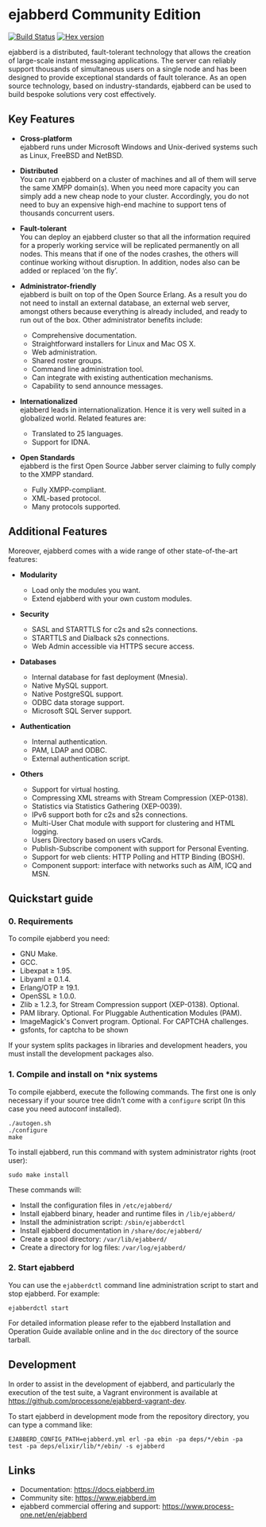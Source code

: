ejabberd Community Edition
==========================

[![Build Status](https://travis-ci.org/processone/ejabberd.svg?branch=master)](https://travis-ci.org/processone/ejabberd) [![Hex version](https://img.shields.io/hexpm/v/ejabberd.svg "Hex version")](https://hex.pm/packages/ejabberd)

ejabberd is a distributed, fault-tolerant technology that allows the creation
of large-scale instant messaging applications. The server can reliably support
thousands of simultaneous users on a single node and has been designed to
provide exceptional standards of fault tolerance. As an open source
technology, based on industry-standards, ejabberd can be used to build bespoke
solutions very cost effectively.


Key Features
------------

- **Cross-platform**  
  ejabberd runs under Microsoft Windows and Unix-derived systems such as
  Linux, FreeBSD and NetBSD.

- **Distributed**  
  You can run ejabberd on a cluster of machines and all of them will serve the
  same XMPP domain(s). When you need more capacity you can simply add a new
  cheap node to your cluster. Accordingly, you do not need to buy an expensive
  high-end machine to support tens of thousands concurrent users.

- **Fault-tolerant**  
  You can deploy an ejabberd cluster so that all the information required for
  a properly working service will be replicated permanently on all nodes. This
  means that if one of the nodes crashes, the others will continue working
  without disruption. In addition, nodes also can be added or replaced ‘on
  the fly’.

- **Administrator-friendly**  
  ejabberd is built on top of the Open Source Erlang. As a result you do not
  need to install an external database, an external web server, amongst others
  because everything is already included, and ready to run out of the box.
  Other administrator benefits include:
  - Comprehensive documentation.
  - Straightforward installers for Linux and Mac OS X.
  - Web administration.
  - Shared roster groups.
  - Command line administration tool.
  - Can integrate with existing authentication mechanisms.
  - Capability to send announce messages.

- **Internationalized**  
  ejabberd leads in internationalization. Hence it is very well suited in a
  globalized world. Related features are:
  - Translated to 25 languages.
  - Support for IDNA.

- **Open Standards**  
  ejabberd is the first Open Source Jabber server claiming to fully comply to
  the XMPP standard.
  - Fully XMPP-compliant.
  - XML-based protocol.
  - Many protocols supported.


Additional Features
-------------------

Moreover, ejabberd comes with a wide range of other state-of-the-art features:

- **Modularity**
  - Load only the modules you want.
  - Extend ejabberd with your own custom modules.

- **Security**
  - SASL and STARTTLS for c2s and s2s connections.
  - STARTTLS and Dialback s2s connections.
  - Web Admin accessible via HTTPS secure access.

- **Databases**
  - Internal database for fast deployment (Mnesia).
  - Native MySQL support.
  - Native PostgreSQL support.
  - ODBC data storage support.
  - Microsoft SQL Server support.

- **Authentication**
  - Internal authentication.
  - PAM, LDAP and ODBC.
  - External authentication script.

- **Others**
  - Support for virtual hosting.
  - Compressing XML streams with Stream Compression (XEP-0138).
  - Statistics via Statistics Gathering (XEP-0039).
  - IPv6 support both for c2s and s2s connections.
  - Multi-User Chat module with support for clustering and HTML logging.
  - Users Directory based on users vCards.
  - Publish-Subscribe component with support for Personal Eventing.
  - Support for web clients: HTTP Polling and HTTP Binding (BOSH).
  - Component support: interface with networks such as AIM, ICQ and MSN.


Quickstart guide
----------------

### 0. Requirements

To compile ejabberd you need:

 - GNU Make.
 - GCC.
 - Libexpat ≥ 1.95.
 - Libyaml ≥ 0.1.4.
 - Erlang/OTP ≥ 19.1.
 - OpenSSL ≥ 1.0.0.
 - Zlib ≥ 1.2.3, for Stream Compression support (XEP-0138). Optional.
 - PAM library. Optional. For Pluggable Authentication Modules (PAM).
 - ImageMagick's Convert program. Optional. For CAPTCHA challenges.
 - gsfonts, for captcha to be shown

If your system splits packages in libraries and development headers, you must
install the development packages also.

### 1. Compile and install on *nix systems

To compile ejabberd, execute the following commands.  The first one is only
necessary if your source tree didn't come with a `configure` script (In this
case you need autoconf installed).

    ./autogen.sh
    ./configure
    make

To install ejabberd, run this command with system administrator rights (root
user):

    sudo make install

These commands will:

- Install the configuration files in `/etc/ejabberd/`
- Install ejabberd binary, header and runtime files in `/lib/ejabberd/`
- Install the administration script: `/sbin/ejabberdctl`
- Install ejabberd documentation in `/share/doc/ejabberd/`
- Create a spool directory: `/var/lib/ejabberd/`
- Create a directory for log files: `/var/log/ejabberd/`


### 2. Start ejabberd

You can use the `ejabberdctl` command line administration script to
start and stop ejabberd. For example:

    ejabberdctl start


For detailed information please refer to the ejabberd Installation and
Operation Guide available online and in the `doc` directory of the source
tarball.


Development
-----------

In order to assist in the development of ejabberd, and particularly the
execution of the test suite, a Vagrant environment is available at
https://github.com/processone/ejabberd-vagrant-dev.

To start ejabberd in development mode from the repository directory, you can
type a command like:

    EJABBERD_CONFIG_PATH=ejabberd.yml erl -pa ebin -pa deps/*/ebin -pa test -pa deps/elixir/lib/*/ebin/ -s ejabberd

Links
-----

- Documentation: https://docs.ejabberd.im
- Community site: https://www.ejabberd.im
- ejabberd commercial offering and support: https://www.process-one.net/en/ejabberd
